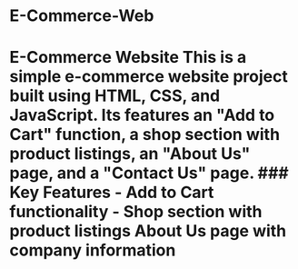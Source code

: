 # E-Commerce-Web
# E-Commerce Website This is a simple e-commerce website project built using HTML, CSS, and JavaScript. Its features an "Add to Cart" function, a shop section with product listings, an "About Us" page, and a "Contact Us" page. ### Key Features - Add to Cart functionality - Shop section with product listings About Us page with company information
